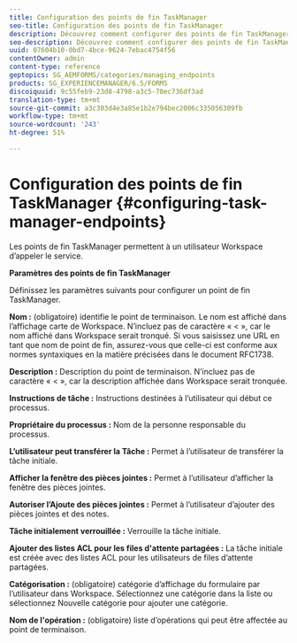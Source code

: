 ```yaml
---
title: Configuration des points de fin TaskManager
seo-title: Configuration des points de fin TaskManager
description: Découvrez comment configurer des points de fin TaskManager.
seo-description: Découvrez comment configurer des points de fin TaskManager.
uuid: 07604b10-0bd7-4bce-9624-7ebac4754f56
contentOwner: admin
content-type: reference
geptopics: SG_AEMFORMS/categories/managing_endpoints
products: SG_EXPERIENCEMANAGER/6.5/FORMS
discoiquuid: 9c55feb9-23d8-4798-a3c5-70ec736df3ad
translation-type: tm+mt
source-git-commit: a3c303d4e3a85e1b2e794bec2006c335056309fb
workflow-type: tm+mt
source-wordcount: '243'
ht-degree: 51%

---
```



# Configuration des points de fin TaskManager {#configuring-task-manager-endpoints}

Les points de fin TaskManager permettent à un utilisateur Workspace d’appeler le service.

**Paramètres des points de fin TaskManager**

Définissez les paramètres suivants pour configurer un point de fin TaskManager.

**Nom :** (obligatoire) identifie le point de terminaison. Le nom est affiché dans l’affichage carte de Workspace. N’incluez pas de caractère « &lt; », car le nom affiché dans Workspace serait tronqué. Si vous saisissez une URL en tant que nom de point de fin, assurez-vous que celle-ci est conforme aux normes syntaxiques en la matière précisées dans le document RFC1738.

**Description :** Description du point de terminaison. N’incluez pas de caractère « &lt; », car la description affichée dans Workspace serait tronquée.

**Instructions de tâche :** Instructions destinées à l’utilisateur qui début ce processus.

**Propriétaire du processus :** Nom de la personne responsable du processus.

**L’utilisateur peut transférer la Tâche :** Permet à l’utilisateur de transférer la tâche initiale.

**Afficher la fenêtre des pièces jointes :** Permet à l’utilisateur d’afficher la fenêtre des pièces jointes.

**Autoriser l’Ajoute des pièces jointes :** Permet à l’utilisateur d’ajouter des pièces jointes et des notes.

**Tâche initialement verrouillée :** Verrouille la tâche initiale.

**Ajouter des listes ACL pour les files d&#39;attente partagées :** La tâche initiale est créée avec des listes ACL pour les utilisateurs de files d’attente partagées.

**Catégorisation :** (obligatoire) catégorie d’affichage du formulaire par l’utilisateur dans Workspace. Sélectionnez une catégorie dans la liste ou sélectionnez Nouvelle catégorie pour ajouter une catégorie.

**Nom de l&#39;opération :** (obligatoire) liste d’opérations qui peut être affectée au point de terminaison.

